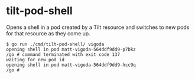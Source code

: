 # tilt-pod-shell

Opens a shell in a pod created by a Tilt resource and switches to new pods for that resource as they come up.

```
$ go run ./cmd/tilt-pod-shell/ vigoda
opening shell in pod matt-vigoda-564ddf9dd9-p7bkz
/go # command terminated with exit code 137
waiting for new pod id
opening shell in pod matt-vigoda-564ddf9dd9-hcc9q
/go #
```
